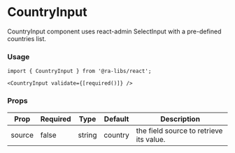 # CountryInput

CountryInput component uses react-admin SelectInput with a pre-defined countries list.

### Usage

```tsx
import { CountryInput } from '@ra-libs/react';

<CountryInput validate={[required()]} />
```

### Props

| Prop            | Required | Type   | Default | Description                                                                                                                                                                                                                   |
| --------------- | -------- | ------ | ------- | ----------------------------------------------------------------------------------------------------------------------------------------------------------------------------------------------------------------------------- |
| source          | false    | string | country | the field source to retrieve its value.                                                                                                                                                                                       |
